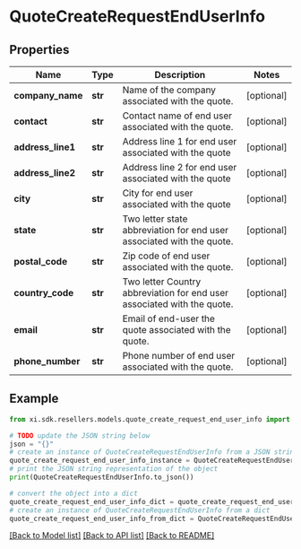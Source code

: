 # QuoteCreateRequestEndUserInfo


## Properties

Name | Type | Description | Notes
------------ | ------------- | ------------- | -------------
**company_name** | **str** | Name of the company associated with the quote. | [optional] 
**contact** | **str** | Contact name of end user associated with the quote. | [optional] 
**address_line1** | **str** | Address line 1 for end user associated with the quote | [optional] 
**address_line2** | **str** | Address line 2 for end user associated with the quote | [optional] 
**city** | **str** | City for end user associated with the quote | [optional] 
**state** | **str** | Two letter state abbreviation for end user associated with the quote. | [optional] 
**postal_code** | **str** | Zip code of end user associated with the quote. | [optional] 
**country_code** | **str** | Two letter Country abbreviation for end user associated with the quote. | [optional] 
**email** | **str** | Email of end-user the quote associated with the quote. | [optional] 
**phone_number** | **str** | Phone number of end user associated with the quote. | [optional] 

## Example

```python
from xi.sdk.resellers.models.quote_create_request_end_user_info import QuoteCreateRequestEndUserInfo

# TODO update the JSON string below
json = "{}"
# create an instance of QuoteCreateRequestEndUserInfo from a JSON string
quote_create_request_end_user_info_instance = QuoteCreateRequestEndUserInfo.from_json(json)
# print the JSON string representation of the object
print(QuoteCreateRequestEndUserInfo.to_json())

# convert the object into a dict
quote_create_request_end_user_info_dict = quote_create_request_end_user_info_instance.to_dict()
# create an instance of QuoteCreateRequestEndUserInfo from a dict
quote_create_request_end_user_info_from_dict = QuoteCreateRequestEndUserInfo.from_dict(quote_create_request_end_user_info_dict)
```
[[Back to Model list]](../README.md#documentation-for-models) [[Back to API list]](../README.md#documentation-for-api-endpoints) [[Back to README]](../README.md)


